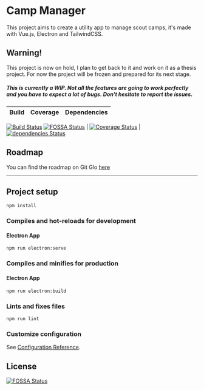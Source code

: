 # Camp Manager
This project aims to create a utility app to manage scout camps, it's made with Vue.js, Electron and TailwindCSS.

## Warning!
This project is now on hold, I plan to get back to it and work on it as a thesis project. For now the project will be frozen and prepared for its next stage.

##### This is currently a WIP. Not all the features are going to work perfectly and you have to expect a lot of bugs. Don't hesitate to report the issues.

Build | Coverage | Dependencies
----- | -------- | ------------
[![Build Status](https://travis-ci.org/Lothindir/camp-manager.svg?branch=master)](https://travis-ci.org/Lothindir/camp-manager) [![FOSSA Status](https://app.fossa.com/api/projects/git%2Bgithub.com%2FLothindir%2Fcamp-manager.svg?type=shield)](https://app.fossa.com/projects/git%2Bgithub.com%2FLothindir%2Fcamp-manager?ref=badge_shield)
| [![Coverage Status](https://coveralls.io/repos/github/Lothindir/camp-manager/badge.svg?branch=master)](https://coveralls.io/github/Lothindir/camp-manager?branch=master) | [![dependencies Status](https://david-dm.org/Lothindir/camp-manager/status.svg)](https://david-dm.org/Lothindir/camp-manager)

## Roadmap
You can find the roadmap on Git Glo [here](https://app.gitkraken.com/glo/board/XRZFaN_LXAAPUhkL)

---

## Project setup
```
npm install
```

### Compiles and hot-reloads for development
#### Electron App
```
npm run electron:serve
```

### Compiles and minifies for production
#### Electron App
```
npm run electron:build
```

### Lints and fixes files
```
npm run lint
```

### Customize configuration
See [Configuration Reference](https://cli.vuejs.org/config/).


## License
[![FOSSA Status](https://app.fossa.com/api/projects/git%2Bgithub.com%2FLothindir%2Fcamp-manager.svg?type=large)](https://app.fossa.com/projects/git%2Bgithub.com%2FLothindir%2Fcamp-manager?ref=badge_large)
